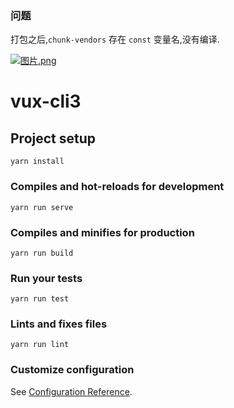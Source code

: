 ### 问题

打包之后,`chunk-vendors` 存在 `const` 变量名,没有编译.

[![图片.png](https://i.loli.net/2019/04/23/5cbe52111e197.png)](https://i.loli.net/2019/04/23/5cbe52111e197.png)


# vux-cli3

## Project setup
```
yarn install
```

### Compiles and hot-reloads for development
```
yarn run serve
```

### Compiles and minifies for production
```
yarn run build
```

### Run your tests
```
yarn run test
```

### Lints and fixes files
```
yarn run lint
```

### Customize configuration
See [Configuration Reference](https://cli.vuejs.org/config/).



